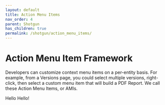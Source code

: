 ```yaml
---
layout: default
title: Action Menu Items
nav_order: 4
parent: Shotgun
has_children: true
permalink: /shotgun/action_menu_items/
---
```


# Action Menu Item Framework

Developers can customize context menu items on a per-entity basis. For example, from a Versions page, you could select multiple versions, right-click, then select a custom menu item that will build a PDF Report. We call these Action Menu Items, or AMIs.


Hello Hello!
